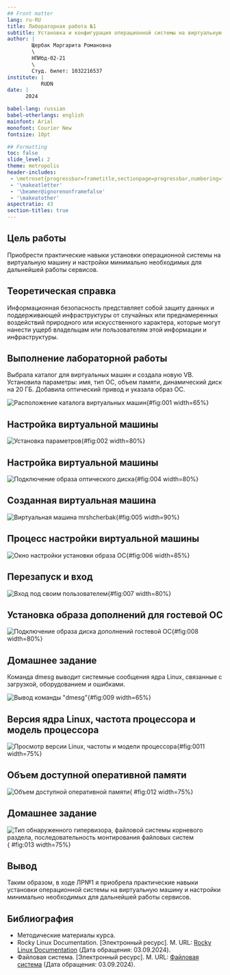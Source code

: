 ```yaml
---
## Front matter
lang: ru-RU
title: Лабораторная работа №1
subtitle: Установка и конфигурация операционной системы на виртуальную машину
author: |
        Щербак Маргарита Романовна
        \        
        НПИбд-02-21
        \
        Студ. билет: 1032216537
institute: |
           RUDN
date: |
      2024

babel-lang: russian
babel-otherlangs: english
mainfont: Arial
monofont: Courier New
fontsize: 10pt

## Formatting
toc: false
slide_level: 2
theme: metropolis
header-includes: 
 - \metroset{progressbar=frametitle,sectionpage=progressbar,numbering=fraction}
 - '\makeatletter'
 - '\beamer@ignorenonframefalse'
 - '\makeatother'
aspectratio: 43
section-titles: true
---
```


## **Цель работы**
Приобрести практические навыки установки операционной системы на виртуальную машину и настройки минимально необходимых для дальнейшей работы сервисов.

## **Теоретическая справка**
Информационная безопасность представляет собой защиту данных и поддерживающей инфраструктуры от случайных или преднамеренных воздействий природного или искусственного характера, которые могут нанести ущерб владельцам или пользователям этой информации и инфраструктуры.

## **Выполнение лабораторной работы** 
Выбрала каталог для виртуальных машин и создала новую VB. Установила параметры: имя, тип ОС, объем памяти, динамический диск на 20 ГБ. Добавила оптический привод и указала образ ОС.

![Расположение каталога виртуальных машин](image/1.png){#fig:001 width=65%} 

## Настройка виртуальной машины

![Установка параметров](image/2.png){#fig:002 width=80%}

## Настройка виртуальной машины

![Подключение образа оптического диска](image/4.png){#fig:004 width=80%}

## Созданная виртуальная машина

![Виртуальная машина mrshcherbak](image/5.png){#fig:005 width=90%}

## Процесс настройки виртуальной машины

![Окно настройки установки образа ОС](image/6.png){#fig:006 width=85%}

## Перезапуск и вход 

![Вход под своим пользователем](image/7.png){#fig:007 width=80%}

## Установка образа дополнений для гостевой ОС

![Подключение образа диска дополнений гостевой ОС](image/8.jpg){#fig:008 width=80%}

## Домашнее задание
Команда dmesg выводит системные сообщения ядра Linux, связанные с загрузкой, оборудованием и ошибками.

![Вывод команды "dmesg"](image/10.jpg){#fig:009 width=65%}

## Версия ядра Linux, частота процессора и модель процессора

![Просмотр версии Linux, частоты и модели процессора](image/11.jpg){#fig:0011 width=75%}

## Объем доступной оперативной памяти

![Объем доступной оперативной памяти](image/12.jpg){ #fig:012 width=75%}

## Домашнее задание

![Тип обнаруженного гипервизора, файловой системы корневого раздела, последовательность монтирования файловых систем](image/13.png){ #fig:013 width=75%}

## Вывод
Таким образом, в ходе ЛР№1 я приобрела практические навыки установки операционной системы на виртуальную машину и настройки минимально необходимых для дальнейшей работы сервисов.

## Библиография

- Методические материалы курса.
- Rocky Linux Documentation. [Электронный ресурс]. М. URL: [Rocky Linux Documentation](https://docs.rockylinux.org) (Дата обращения: 03.09.2024).
- Файловая система. [Электронный ресурс]. М. URL: [Файловая система](https://ru.wikipedia.org/wiki/Файловая_система) (Дата обращения: 03.09.2024).

